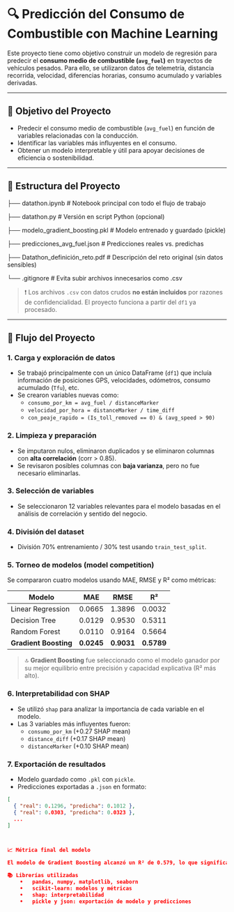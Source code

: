 # 🔍 Predicción del Consumo de Combustible con Machine Learning

Este proyecto tiene como objetivo construir un modelo de regresión para predecir el **consumo medio de combustible (`avg_fuel`)** en trayectos de vehículos pesados. Para ello, se utilizaron datos de telemetría, distancia recorrida, velocidad, diferencias horarias, consumo acumulado y variables derivadas.

---

## 🧠 Objetivo del Proyecto

- Predecir el consumo medio de combustible (`avg_fuel`) en función de variables relacionadas con la conducción.
- Identificar las variables más influyentes en el consumo.
- Obtener un modelo interpretable y útil para apoyar decisiones de eficiencia o sostenibilidad.

---

## 🧱 Estructura del Proyecto
├── datathon.ipynb                  # Notebook principal con todo el flujo de trabajo

├── datathon.py                    # Versión en script Python (opcional)

├── modelo_gradient_boosting.pkl   # Modelo entrenado y guardado (pickle)

├── predicciones_avg_fuel.json     # Predicciones reales vs. predichas

├── Datathon_definición_reto.pdf   # Descripción del reto original (sin datos sensibles)

└── .gitignore                     # Evita subir archivos innecesarios como .csv

> ❗ Los archivos `.csv` con datos crudos **no están incluidos** por razones de confidencialidad. El proyecto funciona a partir del `df1` ya procesado.

---

## 🧪 Flujo del Proyecto

### 1. Carga y exploración de datos
- Se trabajó principalmente con un único DataFrame (`df1`) que incluía información de posiciones GPS, velocidades, odómetros, consumo acumulado (`Tfu`), etc.
- Se crearon variables nuevas como:
  - `consumo_por_km = avg_fuel / distanceMarker`
  - `velocidad_por_hora = distanceMarker / time_diff`
  - `con_peaje_rapido = (Is_toll_removed == 0) & (avg_speed > 90)`

### 2. Limpieza y preparación
- Se imputaron nulos, eliminaron duplicados y se eliminaron columnas con **alta correlación** (corr > 0.85).
- Se revisaron posibles columnas con **baja varianza**, pero no fue necesario eliminarlas.

### 3. Selección de variables
- Se seleccionaron 12 variables relevantes para el modelo basadas en el análisis de correlación y sentido del negocio.

### 4. División del dataset
- División 70% entrenamiento / 30% test usando `train_test_split`.

### 5. Torneo de modelos (model competition)
Se compararon cuatro modelos usando MAE, RMSE y R² como métricas:

| Modelo              | MAE     | RMSE    | R²       |
|---------------------|---------|---------|----------|
| Linear Regression   | 0.0665  | 1.3896  | 0.0032   |
| Decision Tree       | 0.0129  | 0.9530  | 0.5311   |
| Random Forest       | 0.0110  | 0.9164  | 0.5664   |
| **Gradient Boosting** | **0.0245** | **0.9031** | **0.5789** |

> 🔝 **Gradient Boosting** fue seleccionado como el modelo ganador por su mejor equilibrio entre precisión y capacidad explicativa (R² más alto).

### 6. Interpretabilidad con SHAP
- Se utilizó `shap` para analizar la importancia de cada variable en el modelo.
- Las 3 variables más influyentes fueron:
  - `consumo_por_km` (+0.27 SHAP mean)
  - `distance_diff` (+0.17 SHAP mean)
  - `distanceMarker` (+0.10 SHAP mean)

### 7. Exportación de resultados
- Modelo guardado como `.pkl` con `pickle`.
- Predicciones exportadas a `.json` en formato:

```json
[
  { "real": 0.1296, "predicha": 0.1012 },
  { "real": 0.0303, "predicha": 0.0323 },
  ...
]



📈 Métrica final del modelo

El modelo de Gradient Boosting alcanzó un R² de 0.579, lo que significa que explica aproximadamente el 58% de la variabilidad en el consumo de combustible. Considerando la naturaleza ruidosa de los datos reales de telemetría, es un resultado robusto y valioso para la toma de decisiones estratégicas.

📚 Librerías utilizadas
	•	pandas, numpy, matplotlib, seaborn
	•	scikit-learn: modelos y métricas
	•	shap: interpretabilidad
	•	pickle y json: exportación de modelo y predicciones
